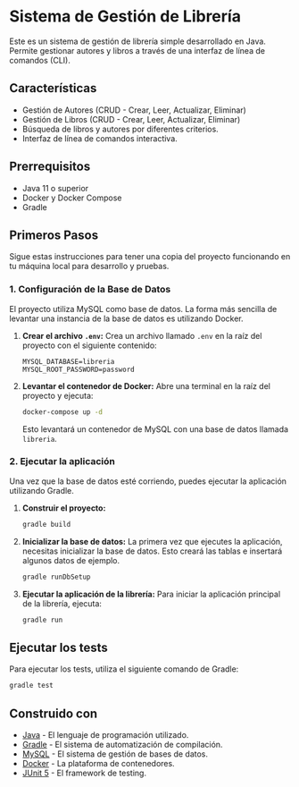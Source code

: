 # Sistema de Gestión de Librería

Este es un sistema de gestión de librería simple desarrollado en Java. Permite gestionar autores y libros a través de una interfaz de línea de comandos (CLI).

## Características

*   Gestión de Autores (CRUD - Crear, Leer, Actualizar, Eliminar)
*   Gestión de Libros (CRUD - Crear, Leer, Actualizar, Eliminar)
*   Búsqueda de libros y autores por diferentes criterios.
*   Interfaz de línea de comandos interactiva.

## Prerrequisitos

*   Java 11 o superior
*   Docker y Docker Compose
*   Gradle

## Primeros Pasos

Sigue estas instrucciones para tener una copia del proyecto funcionando en tu máquina local para desarrollo y pruebas.

### 1. Configuración de la Base de Datos

El proyecto utiliza MySQL como base de datos. La forma más sencilla de levantar una instancia de la base de datos es utilizando Docker.

1.  **Crear el archivo `.env`:**
    Crea un archivo llamado `.env` en la raíz del proyecto con el siguiente contenido:
    ```
    MYSQL_DATABASE=libreria
    MYSQL_ROOT_PASSWORD=password
    ```

2.  **Levantar el contenedor de Docker:**
    Abre una terminal en la raíz del proyecto y ejecuta:
    ```bash
    docker-compose up -d
    ```
    Esto levantará un contenedor de MySQL con una base de datos llamada `libreria`.

### 2. Ejecutar la aplicación

Una vez que la base de datos esté corriendo, puedes ejecutar la aplicación utilizando Gradle.

1.  **Construir el proyecto:**
    ```bash
    gradle build
    ```

2.  **Inicializar la base de datos:**
    La primera vez que ejecutes la aplicación, necesitas inicializar la base de datos. Esto creará las tablas e insertará algunos datos de ejemplo.
    ```bash
    gradle runDbSetup
    ```

3.  **Ejecutar la aplicación de la librería:**
    Para iniciar la aplicación principal de la librería, ejecuta:
    ```bash
    gradle run
    ```

## Ejecutar los tests

Para ejecutar los tests, utiliza el siguiente comando de Gradle:
```bash
gradle test
```

## Construido con

*   [Java](https://www.java.com/) - El lenguaje de programación utilizado.
*   [Gradle](https://gradle.org/) - El sistema de automatización de compilación.
*   [MySQL](https://www.mysql.com/) - El sistema de gestión de bases de datos.
*   [Docker](https://www.docker.com/) - La plataforma de contenedores.
*   [JUnit 5](https://junit.org/junit5/) - El framework de testing.
